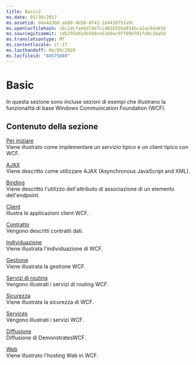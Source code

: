 ```yaml
---
title: Basic2
ms.date: 03/30/2017
ms.assetid: 04e4d3bd-ab89-4b50-8f42-2a4430751a9c
ms.openlocfilehash: c6c1dcfaebd74e7cc401b555e834bca2ac8da856
ms.sourcegitcommit: cdb295dd1db589ce5169ac9ff096f01fd0c2da9d
ms.translationtype: MT
ms.contentlocale: it-IT
ms.lasthandoff: 06/09/2020
ms.locfileid: "84575680"
---
```

# <a name="basic"></a>Basic
In questa sezione sono incluse sezioni di esempi che illustrano la funzionalità di base Windows Communication Foundation (WCF).  
  
## <a name="in-this-section"></a>Contenuto della sezione  
 [Per iniziare](getting-started-sample.md)  
 Viene illustrato come implementare un servizio tipico e un client tipico con WCF.  
  
 [AJAX](ajax.md)  
 Viene descritto come utilizzare AJAX (Asynchronous JavaScript and XML).  
  
 [Binding](binding.md)  
 Viene descritto l'utilizzo dell'attributo di associazione di un elemento dell'endpoint.  
  
 [Client](client.md)  
 Illustra le applicazioni client WCF.  
  
 [Contratto](contract.md)  
 Vengono descritti contratti dati.  
  
 [Individuazione](discovery-samples.md)  
 Viene illustrata l'individuazione di WCF.  
  
 [Gestione](management.md)  
 Viene illustrata la gestione WCF.  
  
 [Servizi di routing](routing-services.md)  
 Vengono illustrati i servizi di routing WCF.  
  
 [Sicurezza](security-in-wcf.md)  
 Viene illustrata la sicurezza di WCF.  
  
 [Services](services.md)  
 Vengono illustrati i servizi WCF.  
  
 [Diffusione](syndication.md)  
 Diffusione di DemonstratesWCF.  
  
 [Web](web.md)  
 Viene illustrato l'hosting Web in WCF.
